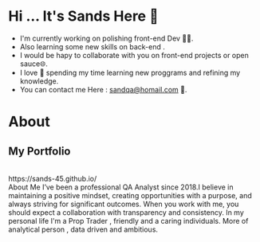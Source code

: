 # Hi ... It's Sands Here 👋

- I'm currently working on polishing front-end Dev 👨‍💻.
- Also learning some new skills on back-end .
- I would be hapy to collaborate with you on front-end projects or open sauce🌐.
- I love 💖 spending my time learning new proggrams and refining my knowledge.
- You can contact me Here : sandqa@homail.com 📩.


# About </h2>

<h2> My Portfolio </h2><br>
https://sands-45.github.io/ <br>
About Me I’ve been a professional QA Analyst since 2018.I believe in maintaining a positive mindset, creating opportunities with a purpose, 
 and always striving for significant outcomes. When you work with me, you should expect a collaboration with transparency and consistency. In my personal life I'm a Prop Trader , friendly and a caring individuals. More of analytical person , data driven and ambitious.
